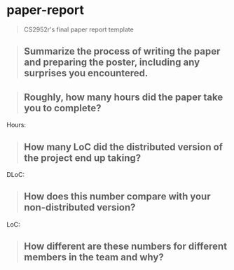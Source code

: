 # paper-report
> CS2952r's final paper report template

> ## Summarize the process of writing the paper and preparing the poster, including any surprises you encountered.

> ## Roughly, how many hours did the paper take you to complete?

Hours: <time>

> ## How many LoC did the distributed version of the project end up taking?

DLoC: <final number>

> ## How does this number compare with your non-distributed version?

LoC: <original prediction from M0>

> ## How different are these numbers for different members in the team and why?

